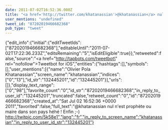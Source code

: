 ```yaml
---
date: 2011-07-02T16:52:36.000Z
title: "<a href='http://twitter.com/khatanassian'>@khatanassian</a> nul n'est prophète ou maire dans son pays héhé ! Enfin ;-) http://twitpic.com/5k58e1″"
user_mentions: "undefined"
tweet_id: "87202019466682368"
pub_type: "tweet"
---
```

{"edit_info":{"initial":{"editTweetIds":["87202019466682368"],"editableUntil":"2011-07-02T17:22:36.233Z","editsRemaining":"5","isEditEligible":true}},"retweeted":false,"source":"<a href=\"http://tapbots.com/tweetbot\" rel=\"nofollow\">Tweetbot for iOS</a>","entities":{"hashtags":[],"symbols":[],"user_mentions":[{"name":"Olivier Pola Khatanassian","screen_name":"khatanassian","indices":["0","13"],"id_str":"132445201","id":"132445201"}],"urls":[]},"display_text_range":["0","98"],"favorite_count":"0","id_str":"87202019466682368","in_reply_to_user_id":"132445201","truncated":false,"retweet_count":"0","id":"87202019466682368","created_at":"Sat Jul 02 16:52:36 +0000 2011","favorited":false,"full_text":"@khatanassian nul n'est prophète ou maire dans son pays héhé ! Enfin ;-) http://twitpic.com/5k58e1","lang":"fr","in_reply_to_screen_name":"khatanassian","in_reply_to_user_id_str":"132445201"}
